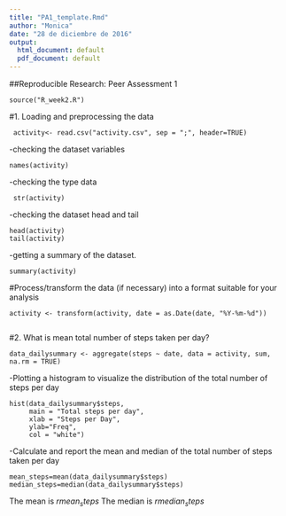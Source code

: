 ```yaml
---
title: "PA1_template.Rmd"
author: "Monica"
date: "28 de diciembre de 2016"
output:
  html_document: default
  pdf_document: default
---
```


##Reproducible Research: Peer Assessment 1

```{r, cache=TRUE}
source("R_week2.R")
```

#1. Loading and preprocessing the data
 
```{r, echo=TRUE} 
 activity<- read.csv("activity.csv", sep = ";", header=TRUE)
```

-checking the dataset variables

```{r, echo=TRUE} 
names(activity)

```
-checking the type data

```{r, echo=TRUE}
 str(activity)
```

-checking the dataset head and tail
```{r, echo=TRUE}
head(activity)
tail(activity)
```
-getting a summary of the dataset.
```{r, echo=TRUE}
summary(activity)
```
#Process/transform the data (if necessary) into a format suitable for your analysis

```{r, echo=TRUE}
activity <- transform(activity, date = as.Date(date, "%Y-%m-%d"))


```

#2. What is mean total number of steps taken per day?

```{r, echo=TRUE}
data_dailysummary <- aggregate(steps ~ date, data = activity, sum, na.rm = TRUE)
```

-Plotting a histogram to visualize the distribution of the total number of steps per day

```{r, echo=TRUE}
hist(data_dailysummary$steps, 
     main = "Total steps per day", 
     xlab = "Steps per Day", 
     ylab="Freq", 
     col = "white")
```


-Calculate and report the mean and median of the total number of steps taken per day
```{r, echo =TRUE}
mean_steps=mean(data_dailysummary$steps)
median_steps=median(data_dailysummary$steps)
```
The mean is $`r mean_steps`$
The median is $`r median_steps`$

```